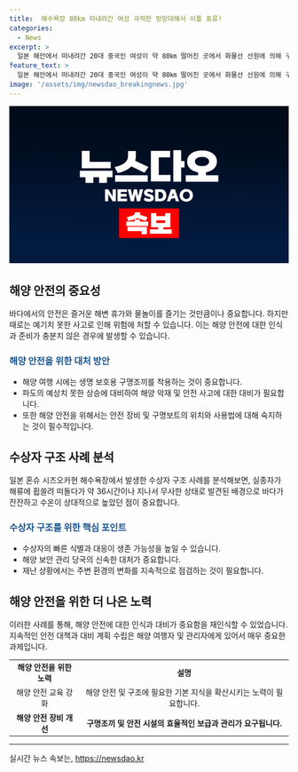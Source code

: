 ```yaml
---
title:  해수욕장 80km 떠내려간 여성 극적한 망망대해서 이틀 표류!
categories:
  - News
excerpt: >
  일본 해안에서 떠내려간 20대 중국인 여성이 약 80㎞ 떨어진 곳에서 화물선 선원에 의해 구조되었다. 이 여성은 튜브를 탄 채 발견되어 탈수 증상은 있지만 생명에는 지장이 없는 상태로 알려졌다. 해상보안청은 실종 신고를 받고 수색을 벌이다가 중단했으며, 이 여성은 바다가 잔잔하고 수온이 높아 구조된 것으로 전해졌다. 
feature_text: >
  일본 해안에서 떠내려간 20대 중국인 여성이 약 80㎞ 떨어진 곳에서 화물선 선원에 의해 구조되었다. 이 여성은 튜브를 탄 채 발견되어 탈수 증상은 있지만 생명에는 지장이 없는 상태로 알려졌다. 해상보안청은 실종 신고를 받고 수색을 벌이다가 중단했으며, 이 여성은 바다가 잔잔하고 수온이 높아 구조된 것으로 전해졌다. 
image: '/assets/img/newsdao_breakingnews.jpg'
---
```


<p><img src="/assets/img/newsdao_breakingnews.jpg" alt="implanttips 속보" /></p>

<h2 data-ke-size="size26">해양 안전의 중요성</h2>

<p data-ke-size="size16">바다에서의 안전은 즐거운 해변 휴가와 물놀이를 즐기는 것만큼이나 중요합니다. 하지만 때로는 예기치 못한 사고로 인해 위험에 처할 수 있습니다. 이는 해양 안전에 대한 인식과 준비가 충분치 않은 경우에 발생할 수 있습니다.</p>

<h3><b><span style="color: #1a5490;">해양 안전을 위한 대처 방안</span></b></h3>

<ul>
    <li>해양 여행 시에는 생명 보호용 구명조끼를 착용하는 것이 중요합니다.</li>
    <li>파도의 예상치 못한 상승에 대비하여 해양 악재 및 안전 사고에 대한 대비가 필요합니다.</li>
    <li>또한 해양 안전을 위해서는 안전 장비 및 구명보트의 위치와 사용법에 대해 숙지하는 것이 필수적입니다.</li>
</ul>

<h2 data-ke-size="size26">수상자 구조 사례 분석</h2>

<p data-ke-size="size16">일본 혼슈 시즈오카현 해수욕장에서 발생한 수상자 구조 사례를 분석해보면, 실종자가 해류에 휩쓸려 떠돌다가 약 36시간이나 지나서 무사한 상태로 발견된 배경으로 바다가 잔잔하고 수온이 상대적으로 높았던 점이 중요합니다.</p>

<h3><b><span style="color: #1a5490;">수상자 구조를 위한 핵심 포인트</span></b></h3>

<ul>
    <li>수상자의 빠른 식별과 대응이 생존 가능성을 높일 수 있습니다.</li>
    <li>해양 보안 관리 당국의 신속한 대처가 중요합니다.</li>
    <li>재난 상황에서는 주변 환경의 변화를 지속적으로 점검하는 것이 필요합니다.</li>
</ul>

<h2 data-ke-size="size26">해양 안전을 위한 더 나은 노력</h2>

<p data-ke-size="size16">이러한 사례를 통해, 해양 안전에 대한 인식과 대비가 중요함을 재인식할 수 있었습니다. 지속적인 안전 대책과 대비 계획 수립은 해양 여행자 및 관리자에게 있어서 매우 중요한 과제입니다.</p>

<table>
    <tr>
        <td style="text-align: center; height: 17px;"><b>해양 안전을 위한 노력</b></td>
        <td style="text-align: center; height: 17px;"><b>설명</b></td>
    </tr>
    <tr>
        <td style="text-align: center; height: 17px;">해양 안전 교육 강화</td>
        <td style="text-align: center; height: 17px;">해양 안전 및 구조에 필요한 기본 지식을 확산시키는 노력이 필요합니다.</td>
    </tr>
    <tr>
        <td style="text-align: center; height: 17px;"><b>해양 안전 장비 개선</b></td>
        <td style="text-align: center; height: 17px;"><b>구명조끼 및 안전 시설의 효율적인 보급과 관리가 요구됩니다.</b></td>
    </tr>
</table>

<p><hr data-ke-size="size16"></p>
실시간 뉴스 속보는, <a href="https://newsdao.kr" rel="dofollow">https://newsdao.kr</a>


